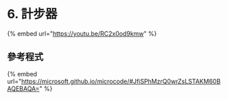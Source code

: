 # 6. 計步器

{% embed url="https://youtu.be/RC2x0od9kmw" %}

## 參考程式

{% embed url="https://microsoft.github.io/microcode/#JfiSPhMzrQ0wrZsLSTAKM60BAQEBAQA=" %}


